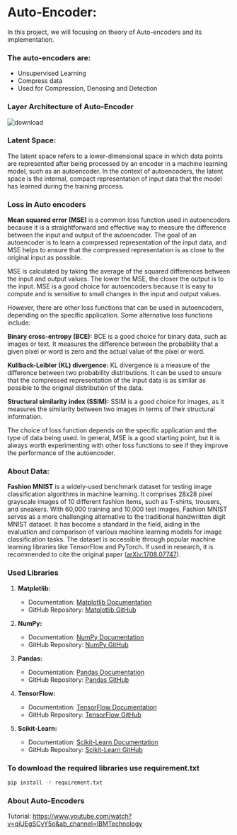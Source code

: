 # Auto-Encoder:
In this project, we will focusing on theory of Auto-encoders and its implementation. 
### The auto-encoders are:
- Unsupervised Learning
- Compress data
- Used for Compression, Denosing and Detection

### Layer Architecture of Auto-Encoder
![download](https://github.com/aliabbas30/Auto_Encoders_Example/assets/102746791/ebdc8def-917d-4926-85a8-e84fe43155bc)

### Latent Space:
The latent space refers to a lower-dimensional space in which data points are represented after being processed by an encoder in a machine learning model, such as an autoencoder. In the context of autoencoders, the latent space is the internal, compact representation of input data that the model has learned during the training process.

### Loss in Auto encoders
**Mean squared error (MSE)** is a common loss function used in autoencoders because it is a straightforward and effective way to measure the difference between the input and output of the autoencoder. The goal of an autoencoder is to learn a compressed representation of the input data, and MSE helps to ensure that the compressed representation is as close to the original input as possible.

MSE is calculated by taking the average of the squared differences between the input and output values. The lower the MSE, the closer the output is to the input. MSE is a good choice for autoencoders because it is easy to compute and is sensitive to small changes in the input and output values.

However, there are other loss functions that can be used in autoencoders, depending on the specific application. Some alternative loss functions include:

**Binary cross-entropy (BCE):** BCE is a good choice for binary data, such as images or text. It measures the difference between the probability that a given pixel or word is zero and the actual value of the pixel or word.


**Kullback-Leibler (KL) divergence:** KL divergence is a measure of the difference between two probability distributions. It can be used to ensure that the compressed representation of the input data is as similar as possible to the original distribution of the data.


**Structural similarity index (SSIM):** SSIM is a good choice for images, as it measures the similarity between two images in terms of their structural information.


The choice of loss function depends on the specific application and the type of data being used. In general, MSE is a good starting point, but it is always worth experimenting with other loss functions to see if they improve the performance of the autoencoder.

### About Data:

**Fashion MNIST** is a widely-used benchmark dataset for testing image classification algorithms in machine learning. It comprises 28x28 pixel grayscale images of 10 different fashion items, such as T-shirts, trousers, and sneakers. With 60,000 training and 10,000 test images, Fashion MNIST serves as a more challenging alternative to the traditional handwritten digit MNIST dataset. It has become a standard in the field, aiding in the evaluation and comparison of various machine learning models for image classification tasks. The dataset is accessible through popular machine learning libraries like TensorFlow and PyTorch. If used in research, it is recommended to cite the original paper ([arXiv:1708.07747](https://arxiv.org/abs/1708.07747)).


### Used Libraries


1. **Matplotlib:**
   - Documentation: [Matplotlib Documentation](https://matplotlib.org/stable/contents.html)
   - GitHub Repository: [Matplotlib GitHub](https://github.com/matplotlib/matplotlib)

2. **NumPy:**
   - Documentation: [NumPy Documentation](https://numpy.org/doc/)
   - GitHub Repository: [NumPy GitHub](https://github.com/numpy/numpy)

3. **Pandas:**
   - Documentation: [Pandas Documentation](https://pandas.pydata.org/pandas-docs/stable/)
   - GitHub Repository: [Pandas GitHub](https://github.com/pandas-dev/pandas)

4. **TensorFlow:**
   - Documentation: [TensorFlow Documentation](https://www.tensorflow.org/guide)
   - GitHub Repository: [TensorFlow GitHub](https://github.com/tensorflow/tensorflow)

5. **Scikit-Learn:**
   - Documentation: [Scikit-Learn Documentation](https://scikit-learn.org/stable/documentation.html)
   - GitHub Repository: [Scikit-Learn GitHub](https://github.com/scikit-learn/scikit-learn)




### To download the required libraries use requirement.txt
```bash
pip install -r requirement.txt
```

### About Auto-Encoders
Tutorial: https://www.youtube.com/watch?v=qiUEgSCyY5o&ab_channel=IBMTechnology
